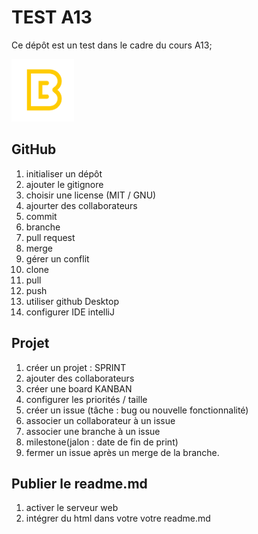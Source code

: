 # TEST A13
Ce dépôt est un test dans le cadre du cours A13;

<img src="logo.png" alt="logo de l'institution" width="100px"/>

## GitHub
1. initialiser un dépôt
2. ajouter le gitignore
3. choisir une license (MIT / GNU)
4. ajourter des collaborateurs
5. commit
6. branche
7. pull request
8. merge
9. gérer un conflit
10. clone
11. pull
12. push
13. utiliser github Desktop
14. configurer IDE intelliJ

## Projet
1. créer un projet : SPRINT
2. ajouter des collaborateurs
3. créer une board KANBAN
4. configurer les priorités / taille
5. créer un issue (tâche : bug ou nouvelle fonctionnalité)
6. associer un collaborateur à un issue
7. associer une branche à un issue
8. milestone(jalon : date de fin de print)
9. fermer un issue après un merge de la branche.


## Publier le readme.md

1. activer le serveur web
2. intégrer du html dans votre votre readme.md
